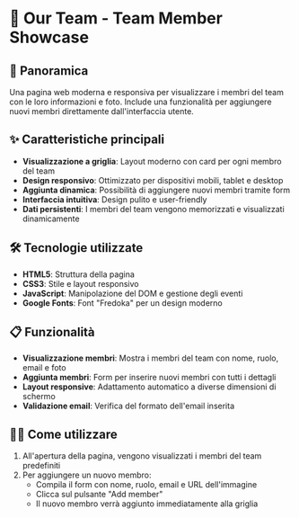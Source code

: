 # 👥 Our Team - Team Member Showcase

## 🚀 Panoramica

Una pagina web moderna e responsiva per visualizzare i membri del team con le loro informazioni e foto. Include una funzionalità per aggiungere nuovi membri direttamente dall'interfaccia utente.

## ✨ Caratteristiche principali

- **Visualizzazione a griglia**: Layout moderno con card per ogni membro del team
- **Design responsivo**: Ottimizzato per dispositivi mobili, tablet e desktop
- **Aggiunta dinamica**: Possibilità di aggiungere nuovi membri tramite form
- **Interfaccia intuitiva**: Design pulito e user-friendly
- **Dati persistenti**: I membri del team vengono memorizzati e visualizzati dinamicamente

## 🛠️ Tecnologie utilizzate

- **HTML5**: Struttura della pagina
- **CSS3**: Stile e layout responsivo
- **JavaScript**: Manipolazione del DOM e gestione degli eventi
- **Google Fonts**: Font "Fredoka" per un design moderno

## 📋 Funzionalità

- **Visualizzazione membri**: Mostra i membri del team con nome, ruolo, email e foto
- **Aggiunta membri**: Form per inserire nuovi membri con tutti i dettagli
- **Layout responsive**: Adattamento automatico a diverse dimensioni di schermo
- **Validazione email**: Verifica del formato dell'email inserita

## 👨‍💻 Come utilizzare

1. All'apertura della pagina, vengono visualizzati i membri del team predefiniti
2. Per aggiungere un nuovo membro:
   - Compila il form con nome, ruolo, email e URL dell'immagine
   - Clicca sul pulsante "Add member"
   - Il nuovo membro verrà aggiunto immediatamente alla griglia
